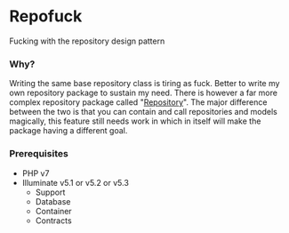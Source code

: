 # Repofuck

Fucking with the repository design pattern

### Why?

Writing the same base repository class is tiring as fuck. Better to write my own repository package to sustain my need. There is however a far more complex repository package called "[Repository](https://github.com/rinvex/repository)". The major difference between the two is that you can contain and call repositories and models magically, this feature still needs work in which in itself will make the package having a different goal.

### Prerequisites
* PHP v7
* Illuminate v5.1 or v5.2 or v5.3
	* Support
	* Database
	* Container
	* Contracts
